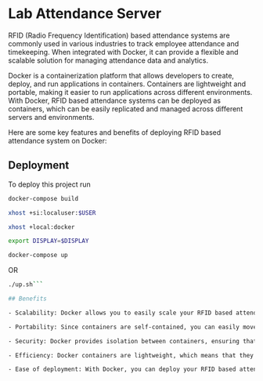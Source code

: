 
# Lab Attendance Server

RFID (Radio Frequency Identification) based attendance systems are commonly used in various industries to track employee attendance and timekeeping. When integrated with Docker, it can provide a flexible and scalable solution for managing attendance data and analytics.

Docker is a containerization platform that allows developers to create, deploy, and run applications in containers. Containers are lightweight and portable, making it easier to run applications across different environments. With Docker, RFID based attendance systems can be deployed as containers, which can be easily replicated and managed across different servers and environments.

Here are some key features and benefits of deploying RFID based attendance system on Docker:










## Deployment

To deploy this project run


```bash
docker-compose build
```
```bash
xhost +si:localuser:$USER
```
```bash
xhost +local:docker
```
```bash
export DISPLAY=$DISPLAY
```
```bash
docker-compose up 
```

OR

```bash
./up.sh```

## Benefits

- Scalability: Docker allows you to easily scale your RFID based attendance system by creating multiple containers of the application. This ensures that you can handle any increase in the number of employees or locations where attendance is being recorded.

- Portability: Since containers are self-contained, you can easily move your RFID based attendance system from one environment to another. This means that you can run the same application in a development, testing, or production environment with the same configuration.

- Security: Docker provides isolation between containers, ensuring that each container has its own resources and cannot access resources of other containers. This enhances security by reducing the risk of data breaches or unauthorized access.

- Efficiency: Docker containers are lightweight, which means that they require fewer resources than traditional virtual machines. This results in faster startup times and better performance for your RFID based attendance system.

- Ease of deployment: With Docker, you can deploy your RFID based attendance system with ease using a single command. This reduces the time and effort required to deploy the application, making it more efficient.


